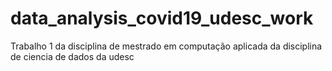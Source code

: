 # data_analysis_covid19_udesc_work
Trabalho 1 da disciplina de mestrado em computação aplicada da disciplina de ciencia de dados da udesc
